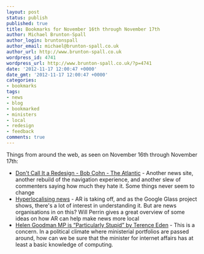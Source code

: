 ```yaml
---
layout: post
status: publish
published: true
title: Bookmarks for November 16th through November 17th
author: Michael Brunton-Spall
author_login: bruntonspall
author_email: michael@brunton-spall.co.uk
author_url: http://www.brunton-spall.co.uk
wordpress_id: 4741
wordpress_url: http://www.brunton-spall.co.uk/?p=4741
date: '2012-11-17 12:00:47 +0000'
date_gmt: '2012-11-17 12:00:47 +0000'
categories:
- bookmarks
tags:
- news
- blog
- bookmarked
- ministers
- local
- redesign
- feedback
comments: true
---
```

<p>Things from around the web, as seen on November 16th through November 17th:</p>
<ul>
<li><a href="http://www.theatlantic.com/technology/archive/2012/11/dont-call-it-a-redesign/265317/">Don't Call It a Redesign - Bob Cohn - The Atlantic</a> - Another news site, another rebuild of the navigation experience, and another slew of commenters saying how much they hate it.  Some things never seem to change</li>
<li><a href="http://www.guardian.co.uk/media-network/media-network-blog/2012/nov/16/hyperlocalising-news-augmented-reality">Hyperlocalising news</a> - AR is taking off, and as the Google Glass project shows, there&#039;s a lot of interest in understanding it.  But are news organisations in on this? Will Perrin gives a great overview of some ideas on how AR can help make news more local</li>
<li><a href="http://shkspr.mobi/blog/2012/11/helen-goodman-mp-is-particularly-stupid/">Helen Goodman MP is &ldquo;Particularly Stupid&rdquo; by Terence Eden</a> - This is a concern. In a political climate where ministerial portfolios are passed around, how can we be sure that the minister for internet affairs has at least a basic knowledge of computing.</li>
</ul>
